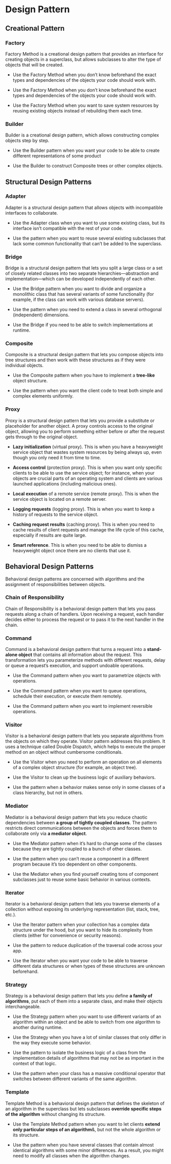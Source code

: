 # Design Pattern

## Creational Pattern

### Factory

Factory Method is a creational design pattern that provides an interface for creating objects in a superclass, but allows subclasses to alter the type of objects that will be created.

- Use the Factory Method when you don’t know beforehand the exact types and dependencies of the objects your code should work with.

- Use the Factory Method when you don’t know beforehand the exact types and dependencies of the objects your code should work with.

- Use the Factory Method when you want to save system resources by reusing existing objects instead of rebuilding them each time.

### Builder

Builder is a creational design pattern, which allows constructing complex objects step by step.

- Use the Builder pattern when you want your code to be able to create different representations of some product

- Use the Builder to construct Composite trees or other complex objects.

## Structural Design Patterns

### Adapter

Adapter is a structural design pattern that allows objects with incompatible interfaces to collaborate.

- Use the Adapter class when you want to use some existing class, but its interface isn’t compatible with the rest of your code.

- Use the pattern when you want to reuse several existing subclasses that lack some common functionality that can’t be added to the superclass.

### Bridge

Bridge is a structural design pattern that lets you split a large class or a set of closely related classes into two separate hierarchies—abstraction and implementation—which can be developed independently of each other.

- Use the Bridge pattern when you want to divide and organize a monolithic class that has several variants of some functionality (for example, if the class can work with various database servers).

- Use the pattern when you need to extend a class in several orthogonal (independent) dimensions.

- Use the Bridge if you need to be able to switch implementations at runtime.

### Composite

Composite is a structural design pattern that lets you compose objects into tree structures and then work with these structures as if they were individual objects.

- Use the Composite pattern when you have to implement a **tree-like** object structure.

- Use the pattern when you want the client code to treat both simple and complex elements uniformly.

### Proxy

Proxy is a structural design pattern that lets you provide a substitute or placeholder for another object. A proxy controls access to the original object, allowing you to perform something either before or after the request gets through to the original object.

- **Lazy initialization** (virtual proxy). This is when you have a heavyweight service object that wastes system resources by being always up, even though you only need it from time to time.

- **Access control** (protection proxy). This is when you want only specific clients to be able to use the service object; for instance, when your objects are crucial parts of an operating system and clients are various launched applications (including malicious ones).

- **Local execution** of a remote service (remote proxy). This is when the service object is located on a remote server.

- **Logging requests** (logging proxy). This is when you want to keep a history of requests to the service object.

- **Caching request results** (caching proxy). This is when you need to cache results of client requests and manage the life cycle of this cache, especially if results are quite large.

- **Smart reference**. This is when you need to be able to dismiss a heavyweight object once there are no clients that use it.

## Behavioral Design Patterns

Behavioral design patterns are concerned with algorithms and the assignment of responsibilities between objects.

### Chain of Responsibility

Chain of Responsibility is a behavioral design pattern that lets you pass requests along a chain of handlers. Upon receiving a request, each handler decides either to process the request or to pass it to the next handler in the chain.

### Command

Command is a behavioral design pattern that turns a request into a **stand-alone object** that contains all information about the request. This transformation lets you parameterize methods with different requests, delay or queue a request’s execution, and support undoable operations.

- Use the Command pattern when you want to parametrize objects with operations.

- Use the Command pattern when you want to queue operations, schedule their execution, or execute them remotely.

- Use the Command pattern when you want to implement reversible operations.

### Visitor

Visitor is a behavioral design pattern that lets you separate algorithms from the objects on which they operate. Visitor pattern addresses this problem. It uses a technique called Double Dispatch, which helps to execute the proper method on an object without cumbersome conditionals.

- Use the Visitor when you need to perform an operation on all elements of a complex object structure (for example, an object tree).

- Use the Visitor to clean up the business logic of auxiliary behaviors.

- Use the pattern when a behavior makes sense only in some classes of a class hierarchy, but not in others.

### Mediator

Mediator is a behavioral design pattern that lets you reduce chaotic dependencies between **a group of tightly coupled classes**. The pattern restricts direct communications between the objects and forces them to collaborate only via **a mediator object**.

- Use the Mediator pattern when it’s hard to change some of the classes because they are tightly coupled to a bunch of other classes.

- Use the pattern when you can’t reuse a component in a different program because it’s too dependent on other components.

- Use the Mediator when you find yourself creating tons of component subclasses just to reuse some basic behavior in various contexts.

### Iterator

Iterator is a behavioral design pattern that lets you traverse elements of a collection without exposing its underlying representation (list, stack, tree, etc.).

- Use the Iterator pattern when your collection has a complex data structure under the hood, but you want to hide its complexity from clients (either for convenience or security reasons).

- Use the pattern to reduce duplication of the traversal code across your app.

- Use the Iterator when you want your code to be able to traverse different data structures or when types of these structures are unknown beforehand.

### Strategy

Strategy is a behavioral design pattern that lets you define **a family of algorithms**, put each of them into a separate class, and make their objects interchangeable.

- Use the Strategy pattern when you want to use different variants of an algorithm within an object and be able to switch from one algorithm to another during runtime.

- Use the Strategy when you have a lot of similar classes that only differ in the way they execute some behavior.

- Use the pattern to isolate the business logic of a class from the implementation details of algorithms that may not be as important in the context of that logic.

- Use the pattern when your class has a massive conditional operator that switches between different variants of the same algorithm.

### Template

Template Method is a behavioral design pattern that defines the skeleton of an algorithm in the superclass but lets subclasses **override specific steps of the algorithm** without changing its structure.

- Use the Template Method pattern when you want to let clients **extend only particular steps of an algorithm**&, but not the whole algorithm or its structure.

- Use the pattern when you have several classes that contain almost identical algorithms with some minor differences. As a result, you might need to modify all classes when the algorithm changes.
